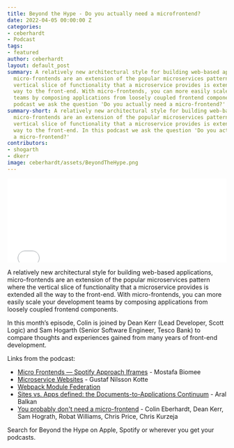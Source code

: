 ```yaml
---
title: Beyond the Hype - Do you actually need a microfrontend?
date: 2022-04-05 00:00:00 Z
categories:
- ceberhardt
- Podcast
tags:
- featured
author: ceberhardt
layout: default_post
summary: A relatively new architectural style for building web-based applications,
  micro-frontends are an extension of the popular microservices pattern where the
  vertical slice of functionality that a microservice provides is extended all the
  way to the front-end. With micro-frontends, you can more easily scale your development
  teams by composing applications from loosely coupled frontend components. In this
  podcast we ask the question 'Do you actually need a micro-frontend?'
summary-short: A relatively new architectural style for building web-based applications,
  micro-frontends are an extension of the popular microservices pattern where the
  vertical slice of functionality that a microservice provides is extended all the
  way to the front-end. In this podcast we ask the question 'Do you actually need
  a micro-frontend?'
contributors:
- shogarth
- dkerr
image: ceberhardt/assets/BeyondTheHype.png
---
```


<iframe title="Embed Player" src="//play.libsyn.com/embed/episode/id/22367951/height/192/theme/modern/size/large/thumbnail/yes/custom-color/ffffff/time-start/00:00:00/playlist-height/200/direction/backward" height="192" width="100%" scrolling="no" allowfullscreen="" webkitallowfullscreen="true" mozallowfullscreen="true" oallowfullscreen="true" msallowfullscreen="true" style="border: none;"></iframe>

A relatively new architectural style for building web-based applications, micro-frontends are an extension of the popular microservices pattern where the vertical slice of functionality that a microservice provides is extended all the way to the front-end. With micro-frontends, you can more easily scale your development teams by composing applications from loosely coupled frontend components.

In this month’s episode, Colin is joined by Dean Kerr (Lead Developer, Scott Logic) and Sam Hogarth (Senior Software Engineer, Tesco Bank) to compare thoughts and experiences gained from many years of front-end development.

Links from the podcast:

 - [Micro Frontends — Spotify Approach Iframes](https://medium.com/@m.biomee/micro-fronends-spotify-approach-iframes-part-2-bb15c14449bf) - Mostafa Biomee 
 - [Microservice Websites](https://gustafnk.github.io/microservice-websites/) - Gustaf Nilsson Kotte
 - [Webpack Module Federation](https://webpack.js.org/concepts/module-federation/) 
 - [Sites vs. Apps defined: the Documents-to-Applications Continuum](https://ar.al/notes/the-documents-to-applications-continuum/) - Aral Balkan
 - [You probably don't need a micro-frontend](https://blog.scottlogic.com/2021/02/17/probably-dont-need-microfrontends.html) - Colin Eberhardt, Dean Kerr, Sam Hograth, Robat Williams, Chris Price, Chris Kurzeja

Search for Beyond the Hype on Apple, Spotify or wherever you get your podcasts.
